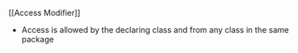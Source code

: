[[Access Modifier]]
- Access is allowed by the declaring class and from any class in the same package
